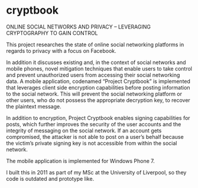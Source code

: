 # cryptbook
ONLINE SOCIAL NETWORKS AND PRIVACY – LEVERAGING CRYPTOGRAPHY TO GAIN CONTROL 

This project researches the state of online social networking platforms in regards to privacy with a focus on Facebook. 

In addition it discusses existing and, in the context of social networks and mobile phones, novel mitigation techniques that enable users to take control and prevent unauthorized users from accessing their social networking data. A mobile application, codenamed “Project Cryptbook” is implemented that leverages client side encryption capabilities before posting information to the social network. This will 
prevent the social networking platform or other users, who do not possess the appropriate decryption key, to recover the plaintext message. 

In addition to encryption, Project Cryptbook enables signing capabilities for posts, which further improves the security of the user accounts and the integrity of messaging on the social network. If an account gets compromised, the attacker is not able to post on a user’s behalf because the victim’s private signing key is not accessible from within the social network.

The mobile application is implemented for Windows Phone 7. 

I built this in 2011 as part of my MSc at the University of Liverpool, so they code is outdated and prototype like.
